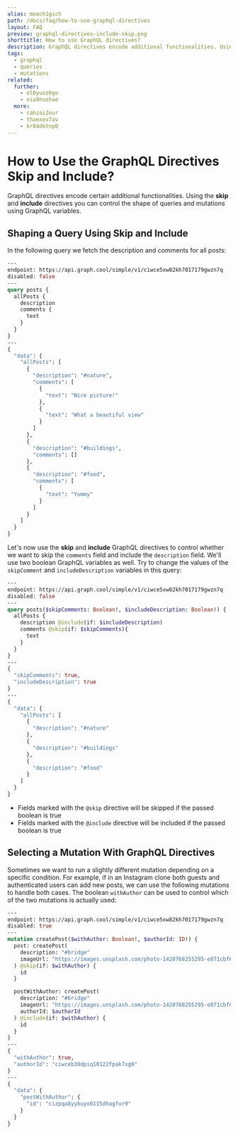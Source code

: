 ```yaml
---
alias: moach1gich
path: /docs/faq/how-to-use-graphql-directives
layout: FAQ
preview: graphql-directives-include-skip.png
shorttitle: How to use GraphQL directives?
description: GraphQL directives encode additional functionalities. Using the skip and include directives you can control the shape of queries and mutations.
tags:
  - graphql
  - queries
  - mutations
related:
  further:
    - ol0yuoz6go
    - nia9nushae
  more:
    - cahzai2eur
    - thaexex7av
    - kr84dktnp0
---
```


# How to Use the GraphQL Directives Skip and Include?

GraphQL directives encode certain additional functionalities. Using the **skip** and **include** directives you can control the shape of queries and mutations using GraphQL variables.

## Shaping a Query Using Skip and Include

In the following query we fetch the description and comments for all posts:

```graphql
---
endpoint: https://api.graph.cool/simple/v1/ciwce5xw82kh7017179gwzn7q
disabled: false
---
query posts {
  allPosts {
    description
    comments {
      text
    }
  }
}
---
{
  "data": {
    "allPosts": [
      {
        "description": "#nature",
        "comments": [
          {
            "text": "Nice picture!"
          },
          {
            "text": "What a beautiful view"
          }
        ]
      },
      {
        "description": "#buildings",
        "comments": []
      },
      {
        "description": "#food",
        "comments": [
          {
            "text": "Yummy"
          }
        ]
      }
    ]
  }
}
```

Let's now use the **skip** and **include** GraphQL directives to control whether we want to skip the `comments` field and include the `description` field. We'll use two boolean GraphQL variables as well. Try to change the values of the `skipComment` and `includeDescription` variables in this query:

```graphql
---
endpoint: https://api.graph.cool/simple/v1/ciwce5xw82kh7017179gwzn7q
disabled: false
---
query posts($skipComments: Boolean!, $includeDescription: Boolean!) {
  allPosts {
    description @include(if: $includeDescription)
    comments @skip(if: $skipComments){
      text
    }
  }
}
---
{
  "skipComments": true,
  "includeDescription": true
}
---
{
  "data": {
    "allPosts": [
      {
        "description": "#nature"
      },
      {
        "description": "#buildings"
      },
      {
        "description": "#food"
      }
    ]
  }
}
```

* Fields marked with the `@skip` directive will be skipped if the passed boolean is true
* Fields marked with the `@include` directive will be included if the passed boolean is true

## Selecting a Mutation With GraphQL Directives

Sometimes we want to run a slightly different mutation depending on a specific condition. For example, if in an Instagram clone both guests and authenticated users can add new posts, we can use the following mutations to handle both cases. The boolean `withAuthor` can be used to control which of the two mutations is actually used:

```graphql
---
endpoint: https://api.graph.cool/simple/v1/ciwce5xw82kh7017179gwzn7q
disabled: true
---
mutation createPost($withAuthor: Boolean!, $authorId: ID!) {
  post: createPost(
    description: "#bridge"
    imageUrl: "https://images.unsplash.com/photo-1420768255295-e871cbf6eb81"
  ) @skip(if: $withAuthor) {
    id
  }

  postWithAuthor: createPost(
    description: "#bridge"
    imageUrl: "https://images.unsplash.com/photo-1420768255295-e871cbf6eb81"
    authorId: $authorId
  ) @include(if: $withAuthor) {
    id
  }
}
---
{
  "withAuthor": true,
  "authorId": "ciwceb30dpiq10122fpak7xg0"
}
---
{
  "data": {
    "postWithAuthor": {
      "id": "cizpqa8yybuyo0115dhagfur9"
    }
  }
}
```
